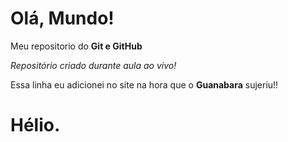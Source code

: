 # Olá, Mundo!
 Meu repositorio do **Git e GitHub**

*Repositório criado durante aula ao vivo!*

Essa linha eu adicionei no site na hora que o **Guanabara** sujeriu!!

# Hélio.
